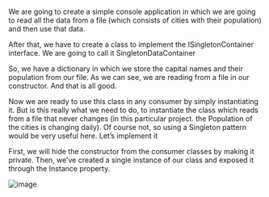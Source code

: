 We are going to create a simple console application in which we are going to read all the data from a file (which consists of cities with their population) and then use that data.

After that, we have to create a class to implement the ISingletonContainer interface. We are going to call it SingletonDataContainer

So, we have a dictionary in which we store the capital names and their population from our file. As we can see, we are reading from a file in our constructor. And that is all good.

Now we are ready to use this class in any consumer by simply instantiating it. But is this really what we need to do, to instantiate the class which reads from a file that never changes (in this particular project. the Population of the cities is changing daily). Of course not, so using a Singleton pattern would be very useful here. Let’s implement it

First, we will hide the constructor from the consumer classes by making it private. Then, we’ve created a single instance of our class and exposed it through the Instance property.

![image](https://user-images.githubusercontent.com/45227327/229227539-47b562f7-c47b-4067-a57d-07d746554cb4.png)
